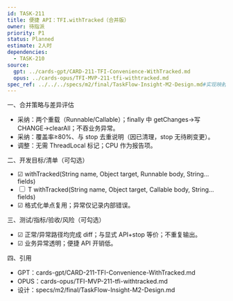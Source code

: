 ```yaml
---
id: TASK-211
title: 便捷 API：TFI.withTracked（合并版）
owner: 待指派
priority: P1
status: Planned
estimate: 2人时
dependencies:
  - TASK-210
source:
  gpt: ../cards-gpt/CARD-211-TFI-Convenience-WithTracked.md
  opus: ../cards-opus/TFI-MVP-211-tfi-withtracked.md
spec_ref: ../../../specs/m2/final/TaskFlow-Insight-M2-Design.md#实现映射与集成点
---
```


一、合并策略与差异评估
- 采纳：两个重载（Runnable/Callable）；finally 中 getChanges→写 CHANGE→clearAll；不吞业务异常。
- 采纳：覆盖率≥80%、与 stop 去重说明（因已清理，stop 无待刷变更）。
- 调整：无需 ThreadLocal 标记；CPU 作为报告项。

二、开发目标/清单（可勾选）
- ☑ withTracked(String name, Object target, Runnable body, String... fields)
- ☐ <T> T withTracked(String name, Object target, Callable<T> body, String... fields)
- ☑ 格式化单点复用；异常仅记录内部错误。

三、测试/指标/验收/风险（可勾选）
- ☑ 正常/异常路径均完成 diff；与显式 API+stop 等价；不重复输出。
- ☑ 业务异常透明；便捷 API 开销低。

四、引用
- GPT：cards-gpt/CARD-211-TFI-Convenience-WithTracked.md
- OPUS：cards-opus/TFI-MVP-211-tfi-withtracked.md
- 设计：specs/m2/final/TaskFlow-Insight-M2-Design.md

